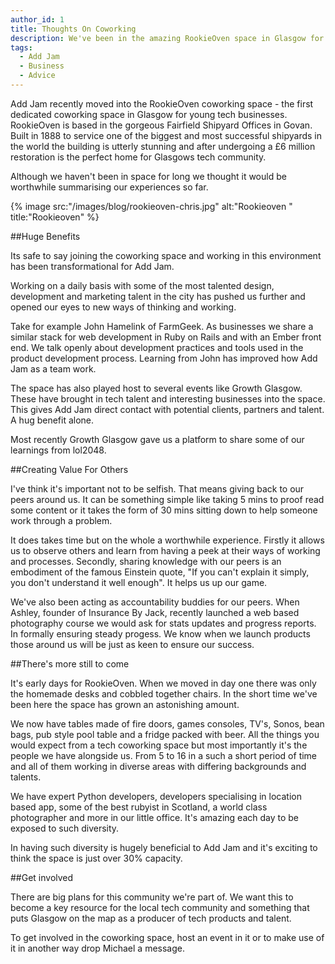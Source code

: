 ```yaml
---
author_id: 1
title: Thoughts On Coworking
description: We've been in the amazing RookieOven space in Glasgow for a few months now. Here's our experience of it so far.
tags:
  - Add Jam
  - Business
  - Advice
---
```

Add Jam recently moved into the RookieOven coworking space - the first dedicated coworking space in Glasgow for young tech businesses. RookieOven is based in the gorgeous Fairfield Shipyard Offices in Govan. Built in 1888 to service one of the biggest and most successful shipyards in the world the building is utterly stunning and after undergoing a £6 million restoration is the perfect home for Glasgows tech community. 

Although we haven't been in space for long we thought it would be worthwhile summarising our experiences so far.

{% image src:"/images/blog/rookieoven-chris.jpg" alt:"Rookieoven " title:"Rookieoven" %}

##Huge Benefits

Its safe to say joining the coworking space and working in this environment has been transformational for Add Jam.

Working on a daily basis with some of the most talented design, development and marketing talent in the city has pushed us further and opened our eyes to new ways of thinking and working.

Take for example John Hamelink of FarmGeek. As businesses we share a similar stack for web development in Ruby on Rails and with an Ember front end. We talk openly about development practices and tools used in the product development process. Learning from John has improved how Add Jam as a team work.

The space has also played host to several events like Growth Glasgow. These have brought in tech talent and  interesting businesses into the space. This gives Add Jam direct contact with potential clients, partners and talent. A hug benefit alone.

Most recently Growth Glasgow gave us a platform to share some of our learnings from lol2048. 

##Creating Value For Others

I've think it's important not to be selfish. That means giving back to our peers around us. It can be something simple like taking 5 mins to proof read  some content or it takes the form of 30 mins sitting down to help someone work through a problem. 

It does takes time but on the whole a worthwhile experience. Firstly it allows us to observe others and learn from having a peek at their ways of working and processes. Secondly, sharing knowledge with our peers is an embodiment of the famous Einstein quote, "If you can't explain it simply, you don't understand it well enough". It helps us up our game.

We've also been acting as accountability buddies for our peers. When Ashley, founder of Insurance By Jack, recently launched a web based photography course we would ask for stats updates and progress reports. In formally ensuring steady progess. We know when we launch products those around us will be just as keen to ensure our success.

##There's more still to come

It's early days for RookieOven. When we moved in day one there was only the homemade desks and cobbled together chairs. In the short time we've been here the space has grown an astonishing amount. 

We now have tables made of fire doors, games consoles, TV's, Sonos, bean bags, pub style pool table and a fridge packed with beer. All the things you would expect from a tech coworking space but most importantly it's the people we have alongside us. From 5 to 16 in a such a short period of time and all of them working in diverse areas with differing backgrounds and talents.

We have expert Python developers, developers specialising in location based app, some of the best rubyist in Scotland, a world class photographer and more in our little office. It's amazing each day to be exposed to such diversity.

In having such diversity is hugely beneficial to Add Jam and it's exciting to think the space is just over 30% capacity.

##Get involved

There are big plans for this community we're part of. We want this to become a key resource for the local tech community and something that puts Glasgow on the map as a producer of tech products and talent.

To get involved in the coworking space, host an event in it or to make use of it in another way drop Michael a message.
